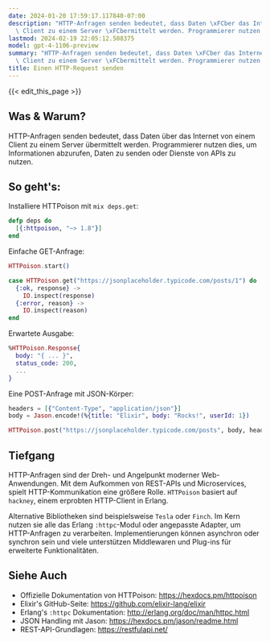 ```yaml
---
date: 2024-01-20 17:59:17.117840-07:00
description: "HTTP-Anfragen senden bedeutet, dass Daten \xFCber das Internet von einem\
  \ Client zu einem Server \xFCbermittelt werden. Programmierer nutzen dies, um\u2026"
lastmod: 2024-02-19 22:05:12.508375
model: gpt-4-1106-preview
summary: "HTTP-Anfragen senden bedeutet, dass Daten \xFCber das Internet von einem\
  \ Client zu einem Server \xFCbermittelt werden. Programmierer nutzen dies, um\u2026"
title: Einen HTTP-Request senden
---
```


{{< edit_this_page >}}

## Was & Warum?
HTTP-Anfragen senden bedeutet, dass Daten über das Internet von einem Client zu einem Server übermittelt werden. Programmierer nutzen dies, um Informationen abzurufen, Daten zu senden oder Dienste von APIs zu nutzen.

## So geht's:
Installiere HTTPoison mit `mix deps.get`:

```elixir
defp deps do
  [{:httpoison, "~> 1.8"}]
end
```

Einfache GET-Anfrage:

```elixir
HTTPoison.start()

case HTTPoison.get("https://jsonplaceholder.typicode.com/posts/1") do
  {:ok, response} ->
    IO.inspect(response)
  {:error, reason} ->
    IO.inspect(reason)
end
```

Erwartete Ausgabe:

```elixir
%HTTPoison.Response{
  body: "{ ... }",
  status_code: 200,
  ...
}
```

Eine POST-Anfrage mit JSON-Körper:

```elixir
headers = [{"Content-Type", "application/json"}]
body = Jason.encode!(%{title: "Elixir", body: "Rocks!", userId: 1})

HTTPoison.post("https://jsonplaceholder.typicode.com/posts", body, headers)
```
## Tiefgang
HTTP-Anfragen sind der Dreh- und Angelpunkt moderner Web-Anwendungen. Mit dem Aufkommen von REST-APIs und Microservices, spielt HTTP-Kommunikation eine größere Rolle. `HTTPoison` basiert auf `hackney`, einem erprobten HTTP-Client in Erlang.

Alternative Bibliotheken sind beispielsweise `Tesla` oder `Finch`. Im Kern nutzen sie alle das Erlang `:httpc`-Modul oder angepasste Adapter, um HTTP-Anfragen zu verarbeiten. Implementierungen können asynchron oder synchron sein und viele unterstützen Middlewaren und Plug-ins für erweiterte Funktionalitäten.

## Siehe Auch
- Offizielle Dokumentation von HTTPoison: https://hexdocs.pm/httpoison
- Elixir's GitHub-Seite: https://github.com/elixir-lang/elixir
- Erlang's `:httpc` Dokumentation: http://erlang.org/doc/man/httpc.html
- JSON Handling mit Jason: https://hexdocs.pm/jason/readme.html
- REST-API-Grundlagen: https://restfulapi.net/
